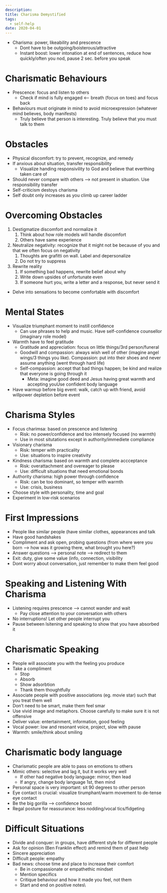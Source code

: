```yaml
---
description: 
title: Charisma Demystified
tags:
  - self-help
date: 2020-04-01
---
```

* Charisma: power, likeability and prescence
  * Dont have to be outgoing/boisterous/attractive
  * Instant boost: lower intonation at end of sentences, reduce how quickly/often you nod, pause 2 sec. before you speak

# **Charismatic Behaviours**

* Prescence: focus and listen to others
  * Check if mind is fully engaged <— breath (focus on toes) and focus back
* Behaviours must originate in mind to avoid microexpression (whatever mind believes, body manifests)
  * Truly believe that person is interesting. Truly believe that you must talk to them

# **Obstacles**

* Physical discomfort: try to prevent, recognize, and remedy
* If anxious about situation, transfer responsibility
  * Visualize handing responsivility to God and believe that everthing taken care of
* Should never compare with others —> not present in situation. Use responsibility transfer
* Self-criticism destoys charisma
* Self doubt only increases as you climb up career ladder

# **Overcoming Obstacles**

1. Destigmatize discomfort and normalize it
   1. Think about how role models will handle discomfort
   2. Others have same experience
2. Neutralize negativity: recognize that it might not be because of you and that we often focus on negativity
   1. Thoughts are grafitti on wall. Label and depersonalize
   2. Do not try to suppress
3. Rewrite reality
   1. If something bad happens, rewrite belief about why
   2. Write down upsides of unfortunate even
   3. If someone hurt you, write a letter and a response, but never send it

* Delve into sensations to become comfortable with discomfort

# **Mental States**

* Visualize triumphant moment to instill confidence
  * Can use phrases to help and music. Have self-confidence counsellor (imaginary role model)
* Warmth have to feel gratitude
  * Gratitude and appreciation: focus on little things/3rd person/funeral
  * Goodwill and compassion: always wish well of other (imagine angel wings/3 things you like). Compassion: put into their shoes and never assume anything (went through hard life)
  * Self-compassion: accept that bad things happen; be kind and realize that everyone is going through it
    * Meta: imagine good deed and Jesus having great warmth and accepting youUse confident body language
* Have warmup before big event: walk, catch up with friend, avoid willpower depletion before event

# **Charisma Styles**

* Focus charimsa: based on prescence and listening
  * Risk: no power/confidence and too intensely focused (no warmth)
  * Use in most situtations except in authority/immediete compliance
* Visionary charisma
  * Risk: temper with practicality
  * Use: situations to inspire creativity
* Kindness charisma: based on warmth and complete accceptance
  * Risk: overattachment and overeager to please
  * Use: difficult situations that need emotional bonds
* Authority charisma: high power through confidence
  * Risk: can be too dominant, so temper with warmth
  * Use: crisis, business
* Choose style with personality, time and goal
* Experiment in low-risk scenarios

# **First Impressions**

* People like similar people (have similar clothes, appearances and talk
* Have good handshakes
* Compliment and ask open, probing questions (from where were you born  —> how was it growing there, what brought you here?)
* Answer questions —> personal note —> redirect to them
* Exit: duty, give some value (info, connection, visibility
* Dont worry about conversation, just remember to make them feel good

# **Speaking and Listening With Charisma**

* Listening requires prescence --> cannot wander and wait
  * Pay close attention to your conversation with others
* No interruptions! Let other people interrupt you
* Pause between lsitening and speaking to show that you have absorbed it

# **Charismatic Speaking**

* People will associate you with the feeling you produce
* Take a compliment
  * Stop
  * Absorb
  * Show adsorbtion
  * Thank them thoughtfully
* Associate people with positive associations (eg. movie star) such that you treat them well
* Don’t need to be smart, make them feel smar
* Use vivid image and metaphors. Choose carefully to make sure it is not offensive
* Deliver value: entertainment, information, good feeling
* Vocal power: low and resonant voice, project, slow with pause
* Warmth: smile/think about smiling

# **Charismatic body language**

* Charismatic people are able to pass on emotions to others
* Mimic others: selective and lag it, but it works very well
  * If other had negative body language: mirror, then lead
  * If angry, change body language 1st, then mind
* Personal space is very important: sit 90 degrees to other person
* Eye contact is crucial: visualize tirumphant/warm movement to de-tense eye contact
* Be the big gorilla —> confidence boost
* Regal posture for reassurance: less nodding/vocal tics/fidgeting

# **Difficult Situations**

* Divide and conquer: in groups, have different style for different people
* Ask for opinion (Ben Franklin effect) and remind them of past help
* Sincere appreciation
* Difficult people: empathy
* Bad news: choose time and place to increase their comfort
  * Be in compassionate or empathethic mindset
  * Mention specifics
  * Critique behaviour and how it made you feel, not them
  * Start and end on positive notes\
